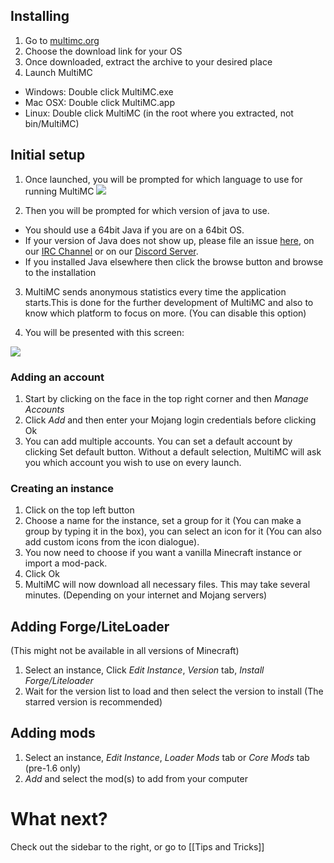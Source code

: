 ## Installing

1. Go to [multimc.org](http://multimc.org/#Download%20&%20Install)
2. Choose the download link for your OS
3. Once downloaded, extract the archive to your desired place
4. Launch MultiMC
 * Windows: Double click MultiMC.exe
 * Mac OSX: Double click MultiMC.app
 * Linux: Double click MultiMC (in the root where you extracted, not bin/MultiMC)

## Initial setup

1. Once launched, you will be prompted for which language to use for running MultiMC
![](https://i.imgur.com/dccwY1R.png)

2. Then you will be prompted for which version of java to use.
 * You should use a 64bit Java if you are on a 64bit OS.
 * If your version of Java does not show up, please file an issue [here](https://github.com/MultiMC/MultiMC5/wiki/Report-a-Bug), on our [IRC Channel](http://webchat.esper.net/?nick=&channels=MultiMC) or on our [Discord Server](https://discordapp.com/invite/98JHQ).
 * If you installed Java elsewhere then click the browse button and browse to the installation

3. MultiMC sends anonymous statistics every time the application starts.This is done for the further development of MultiMC and also to know which platform to focus on more. (You can disable this option)

4. You will be presented with this screen:

![](https://i.imgur.com/hSpWspL.png)

### Adding an account

1. Start by clicking on the face in the top right corner and then _Manage Accounts_
2. Click _Add_ and then enter your Mojang login credentials before clicking Ok
3. You can add multiple accounts. You can set a default account by clicking Set default button. Without a default selection, MultiMC will ask you which account you wish to use on every launch.

### Creating an instance

1. Click on the top left button
2. Choose a name for the instance, set a group for it (You can make a group by typing it in the box), you can select an icon for it (You can also add custom icons from the icon dialogue).
3. You now need to choose if you want a vanilla Minecraft instance or import a mod-pack.
4. Click Ok
5. MultiMC will now download all necessary files. This may take several minutes. (Depending on your internet and Mojang servers)

## Adding Forge/LiteLoader

(This might not be available in all versions of Minecraft)

1. Select an instance, Click _Edit Instance_, _Version_ tab, _Install Forge/Liteloader_
2. Wait for the version list to load and then select the version to install (The starred version is recommended)

## Adding mods

1. Select an instance, _Edit Instance_, _Loader Mods_ tab or _Core Mods_ tab (pre-1.6 only)
2. _Add_ and select the mod(s) to add from your computer

# What next?

Check out the sidebar to the right, or go to [[Tips and Tricks]]